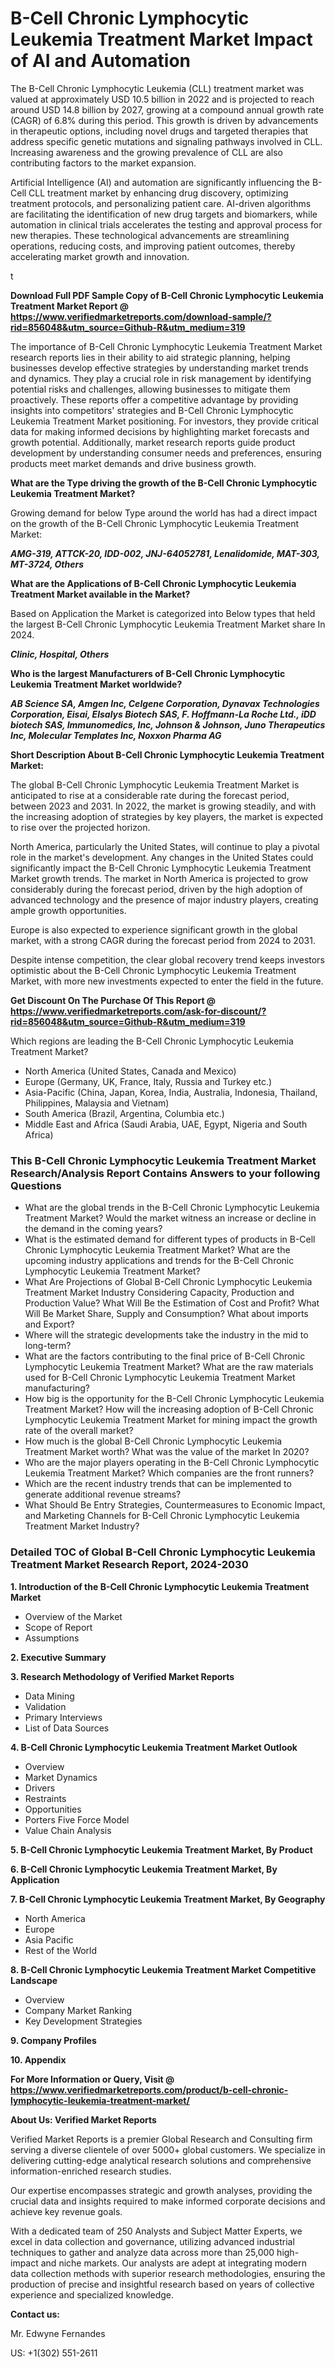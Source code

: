 <meta name="title" content="Global B-Cell Chronic Lymphocytic Leukemia Treatment Market Impact of AI and Automation"><meta name="description" content="The B-Cell Chronic Lymphocytic Leukemia (CLL) treatment market was valued at approximately USD 10.5 billion in 2022 and is projected to reach around USD 14.8 billion b"><meta name="title" content="B-Cell Chronic Lymphocytic Leukemia Treatment Market Size, Share, Scope, Trends, Growth, Opportunities, Analysis, Forecast"><h1>B-Cell Chronic Lymphocytic Leukemia Treatment Market Impact of AI and Automation</h1><p>The B-Cell Chronic Lymphocytic Leukemia (CLL) treatment market was valued at approximately USD 10.5 billion in 2022 and is projected to reach around USD 14.8 billion by 2027, growing at a compound annual growth rate (CAGR) of 6.8% during this period. This growth is driven by advancements in therapeutic options, including novel drugs and targeted therapies that address specific genetic mutations and signaling pathways involved in CLL. Increasing awareness and the growing prevalence of CLL are also contributing factors to the market expansion.</p><p>Artificial Intelligence (AI) and automation are significantly influencing the B-Cell CLL treatment market by enhancing drug discovery, optimizing treatment protocols, and personalizing patient care. AI-driven algorithms are facilitating the identification of new drug targets and biomarkers, while automation in clinical trials accelerates the testing and approval process for new therapies. These technological advancements are streamlining operations, reducing costs, and improving patient outcomes, thereby accelerating market growth and innovation.</p>t</p><p id="" class=""><strong>Download Full PDF Sample Copy of B-Cell Chronic Lymphocytic Leukemia Treatment Market Report @ <a href="https://www.verifiedmarketreports.com/download-sample/?rid=856048&utm_source=Github-R&utm_medium=319" target="_blank">https://www.verifiedmarketreports.com/download-sample/?rid=856048&utm_source=Github-R&utm_medium=319</a></strong></p><p>The importance of&nbsp;B-Cell Chronic Lymphocytic Leukemia Treatment Market research reports lies in their ability to aid strategic planning, helping businesses develop effective strategies by understanding market trends and dynamics. They play a crucial role in risk management by identifying potential risks and challenges, allowing businesses to mitigate them proactively. These reports offer a competitive advantage by providing insights into competitors' strategies and B-Cell Chronic Lymphocytic Leukemia Treatment Market positioning. For investors, they provide critical data for making informed decisions by highlighting market forecasts and growth potential. Additionally, market research reports guide product development by understanding consumer needs and preferences, ensuring products meet market demands and drive business growth.</p><p><strong>What are the&nbsp;Type driving the growth of the B-Cell Chronic Lymphocytic Leukemia Treatment Market?</strong></p><p id="" class="">Growing demand for below Type around the world has had a direct impact on the growth of the B-Cell Chronic Lymphocytic Leukemia Treatment Market:</p><em><strong>AMG-319, ATTCK-20, IDD-002, JNJ-64052781, Lenalidomide, MAT-303, MT-3724, Others</strong></em></p><strong>What are the&nbsp;Applications&nbsp;of B-Cell Chronic Lymphocytic Leukemia Treatment Market available in the Market?</strong></p><p id="" class="">Based on Application the Market is categorized into Below types that held the largest B-Cell Chronic Lymphocytic Leukemia Treatment Market share In 2024.</p><em><strong>Clinic, Hospital, Others</strong></em></p><strong>Who is the largest Manufacturers of B-Cell Chronic Lymphocytic Leukemia Treatment Market worldwide?</strong></p><p><em><strong>AB Science SA, Amgen Inc, Celgene Corporation, Dynavax Technologies Corporation, Eisai, Elsalys Biotech SAS, F. Hoffmann-La Roche Ltd., iDD biotech SAS, Immunomedics, Inc, Johnson & Johnson, Juno Therapeutics Inc, Molecular Templates Inc, Noxxon Pharma AG</strong></em></p><p id="" class=""><strong>Short Description About B-Cell Chronic Lymphocytic Leukemia Treatment Market:</strong></p><p>The global B-Cell Chronic Lymphocytic Leukemia Treatment Market is anticipated to rise at a considerable rate during the forecast period, between 2023 and 2031. In 2022, the market is growing steadily, and with the increasing adoption of strategies by key players, the market is expected to rise over the projected horizon.</p><p>North America, particularly the United States, will continue to play a pivotal role in the market's development. Any changes in the United States could significantly impact the B-Cell Chronic Lymphocytic Leukemia Treatment Market growth trends. The market in North America is projected to grow considerably during the forecast period, driven by the high adoption of advanced technology and the presence of major industry players, creating ample growth opportunities.</p><p>Europe is also expected to experience significant growth in the global market, with a strong CAGR during the forecast period from 2024 to 2031.</p><p>Despite intense competition, the clear global recovery trend keeps investors optimistic about the B-Cell Chronic Lymphocytic Leukemia Treatment Market, with more new investments expected to enter the field in the future.</p><p id="" class=""><strong>Get Discount On The Purchase Of This Report @ <a href="https://www.verifiedmarketreports.com/ask-for-discount/?rid=856048&utm_source=Github-R&utm_medium=319" target="_blank">https://www.verifiedmarketreports.com/ask-for-discount/?rid=856048&utm_source=Github-R&utm_medium=319</a></strong></p>Which regions are leading the B-Cell Chronic Lymphocytic Leukemia Treatment Market?</p><ul><li>North America (United States, Canada and Mexico)</li><li>Europe (Germany, UK, France, Italy, Russia and Turkey etc.)</li><li>Asia-Pacific (China, Japan, Korea, India, Australia, Indonesia, Thailand, Philippines, Malaysia and Vietnam)</li><li>South America (Brazil, Argentina, Columbia etc.)</li><li>Middle East and Africa (Saudi Arabia, UAE, Egypt, Nigeria and South Africa)</li></ul><h3 id="" class="">This B-Cell Chronic Lymphocytic Leukemia Treatment Market Research/Analysis Report Contains Answers to your following Questions</h3><ul><li>What are the global trends in the B-Cell Chronic Lymphocytic Leukemia Treatment Market? Would the market witness an increase or decline in the demand in the coming years?</li><li>What is the estimated demand for different types of products in B-Cell Chronic Lymphocytic Leukemia Treatment Market? What are the upcoming industry applications and trends for the B-Cell Chronic Lymphocytic Leukemia Treatment Market?</li><li>What Are Projections of Global B-Cell Chronic Lymphocytic Leukemia Treatment Market Industry Considering Capacity, Production and Production Value? What Will Be the Estimation of Cost and Profit? What Will Be Market Share, Supply and Consumption? What about imports and Export?</li><li>Where will the strategic developments take the industry in the mid to long-term?</li><li>What are the factors contributing to the final price of B-Cell Chronic Lymphocytic Leukemia Treatment Market? What are the raw materials used for B-Cell Chronic Lymphocytic Leukemia Treatment Market manufacturing?</li><li>How big is the opportunity for the B-Cell Chronic Lymphocytic Leukemia Treatment Market? How will the increasing adoption of B-Cell Chronic Lymphocytic Leukemia Treatment Market for mining impact the growth rate of the overall market?</li><li>How much is the global B-Cell Chronic Lymphocytic Leukemia Treatment Market worth? What was the value of the market In 2020?</li><li>Who are the major players operating in the B-Cell Chronic Lymphocytic Leukemia Treatment Market? Which companies are the front runners?</li><li>Which are the recent industry trends that can be implemented to generate additional revenue streams?</li><li>What Should Be Entry Strategies, Countermeasures to Economic Impact, and Marketing Channels for B-Cell Chronic Lymphocytic Leukemia Treatment Market Industry?</li></ul><h3 id="" class="">Detailed TOC of Global B-Cell Chronic Lymphocytic Leukemia Treatment Market Research Report, 2024-2030</h3><p id="" class=""><strong>1. Introduction of the B-Cell Chronic Lymphocytic Leukemia Treatment Market</strong></p><ul><li>Overview of the Market</li><li>Scope of Report</li><li>Assumptions</li></ul><p id="" class=""><strong>2. Executive Summary</strong></p><p id="" class=""><strong>3. Research Methodology of Verified Market Reports</strong></p><ul><li>Data Mining</li><li>Validation</li><li>Primary Interviews</li><li>List of Data Sources</li></ul><p id="" class=""><strong>4. B-Cell Chronic Lymphocytic Leukemia Treatment Market Outlook</strong></p><ul><li>Overview</li><li>Market Dynamics</li><li>Drivers</li><li>Restraints</li><li>Opportunities</li><li>Porters Five Force Model</li><li>Value Chain Analysis</li></ul><p id="" class=""><strong>5. B-Cell Chronic Lymphocytic Leukemia Treatment Market, By Product</strong></p><p id="" class=""><strong>6. B-Cell Chronic Lymphocytic Leukemia Treatment Market, By Application</strong></p><p id="" class=""><strong>7. B-Cell Chronic Lymphocytic Leukemia Treatment Market, By Geography</strong></p><ul><li>North America</li><li>Europe</li><li>Asia Pacific</li><li>Rest of the World</li></ul><p id="" class=""><strong>8. B-Cell Chronic Lymphocytic Leukemia Treatment Market Competitive Landscape</strong></p><ul><li>Overview</li><li>Company Market Ranking</li><li>Key Development Strategies</li></ul><p id="" class=""><strong>9. Company Profiles</strong></p><p id="" class=""><strong>10. Appendix</strong></p><p id="" class=""><strong>For More Information or Query, Visit @ <a href="https://www.verifiedmarketreports.com/product/b-cell-chronic-lymphocytic-leukemia-treatment-market/" target="_blank">https://www.verifiedmarketreports.com/product/b-cell-chronic-lymphocytic-leukemia-treatment-market/</a></strong></p><p id="" class=""><strong>About Us: Verified Market Reports</strong></p><p id="" class="">Verified Market Reports is a premier Global Research and Consulting firm serving a diverse clientele of over 5000+ global customers. We specialize in delivering cutting-edge analytical research solutions and comprehensive information-enriched research studies.</p><p id="" class="">Our expertise encompasses strategic and growth analyses, providing the crucial data and insights required to make informed corporate decisions and achieve key revenue goals.</p><p id="" class="">With a dedicated team of 250 Analysts and Subject Matter Experts, we excel in data collection and governance, utilizing advanced industrial techniques to gather and analyze data across more than 25,000 high-impact and niche markets. Our analysts are adept at integrating modern data collection methods with superior research methodologies, ensuring the production of precise and insightful research based on years of collective experience and specialized knowledge.</p><p id="" class=""><strong>Contact us:</strong></p><p id="" class="">Mr. Edwyne Fernandes</p><p id="" class="">US: +1(302) 551-2611</p>